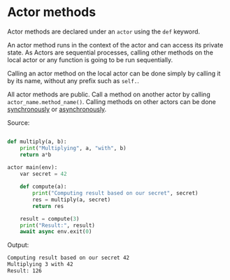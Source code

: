 # Actor methods

Actor methods are declared under an `actor` using the `def` keyword.

An actor method runs in the context of the actor and can access its private state. As Actors are sequential processes, calling other methods on the local actor or any function is going to be run sequentially.

Calling an actor method on the local actor can be done simply by calling it by its name, without any prefix such as `self.`.

All actor methods are public. Call a method on another actor by calling `actor_name.method_name()`. Calling methods on other actors can be done [synchronously](/actors/sync_method_call.md) or [asynchronously](/actors/async_method_call.md).

Source:
```python

def multiply(a, b):
    print("Multiplying", a, "with", b)
    return a*b
    
actor main(env):
    var secret = 42

    def compute(a):
        print("Computing result based on our secret", secret)
        res = multiply(a, secret)
        return res

    result = compute(3)
    print("Result:", result)
    await async env.exit(0)
```

Output:
```sh
Computing result based on our secret 42
Multiplying 3 with 42
Result: 126
```
